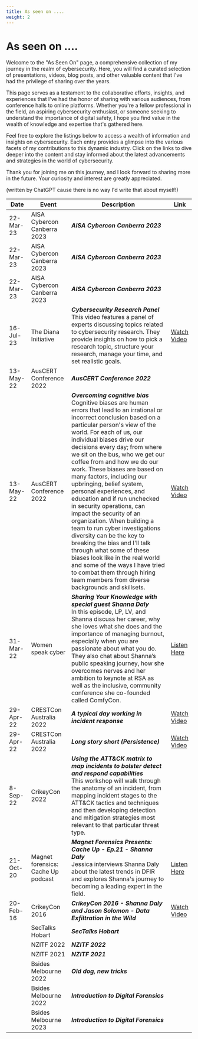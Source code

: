 ```yaml
---
title: As seen on ....
weight: 2
---
```


# As seen on ....

Welcome to the "As Seen On" page, a comprehensive collection of my journey in the realm of cybersecurity. Here, you will find a curated selection of presentations, videos, blog posts, and other valuable content that I've had the privilege of sharing over the years.

This page serves as a testament to the collaborative efforts, insights, and experiences that I've had the honor of sharing with various audiences, from conference halls to online platforms. Whether you're a fellow professional in the field, an aspiring cybersecurity enthusiast, or someone seeking to understand the importance of digital safety, I hope you find value in the wealth of knowledge and expertise that's gathered here.

Feel free to explore the listings below to access a wealth of information and insights on cybersecurity. Each entry provides a glimpse into the various facets of my contributions to this dynamic industry. Click on the links to dive deeper into the content and stay informed about the latest advancements and strategies in the world of cybersecurity.

Thank you for joining me on this journey, and I look forward to sharing more in the future. Your curiosity and interest are greatly appreciated.

(written by ChatGPT cause there is no way I'd write that about myself!)

| Date       | Event                             | Description                                   | Link                                                                                                     |
|------------|-----------------------------------|--------------------------------------------|----------------------------------------------------------------------------------------------------------|
| 22-Mar-23 | AISA Cybercon Canberra 2023 | **_AISA Cybercon Canberra 2023_**<br/> | |
| 22-Mar-23 | AISA Cybercon Canberra 2023 | **_AISA Cybercon Canberra 2023_**<br/> | |
| 22-Mar-23 | AISA Cybercon Canberra 2023 | **_AISA Cybercon Canberra 2023_**<br/> | |
| 16-Jul-23 | The Diana Initiative | **_Cybersecurity Research Panel_**<br/> This video features a panel of experts discussing topics related to cybersecurity research. They provide insights on how to pick a research topic, structure your research, manage your time, and set realistic goals. | [Watch Video](https://youtu.be/_SwOxK3T1gg?si=EwoVqQMvHhT2ActD) |
| 13-May-22 | AusCERT Conference 2022 | **_AusCERT Conference 2022_**<br/> | |
| 13-May-22 | AusCERT Conference 2022 | **_Overcoming cognitive bias_**<br/> Cognitive biases are human errors that lead to an irrational or incorrect conclusion based on a particular person's view of the world. For each of us, our individual biases drive our decisions every day; from where we sit on the bus, who we get our coffee from and how we do our work. These biases are based on many factors, including our upbringing, belief system, personal experiences, and education and if run unchecked in security operations, can impact the security of an organization. When building a team to run cyber investigations diversity can be the key to breaking the bias and I'll talk through what some of these biases look like in the real world and some of the ways I have tried to combat them through hiring team members from diverse backgrounds and skillsets. | [Watch Video](https://youtu.be/X7e8weJ2p5I?si=_tJFhxHv94alwKXE) |
| 31-Mar-22 | Women speak cyber | **_Sharing Your Knowledge with special guest Shanna Daly_**<br/> In this episode, LP, LV, and Shanna discuss her career, why she loves what she does and the importance of managing burnout, especially when you are passionate about what you do. They also chat about Shanna’s public speaking journey, how she overcomes nerves and her ambition to keynote at RSA as well as the inclusive, community conference she co-founded called ComfyCon. | [Listen Here](https://omny.fm/shows/women-speak-cyber/sharing-your-knowledge-with-special-guest-shanna-d) |
| 29-Apr-22 | CRESTCon Australia 2022 | **_A typical day working in incident response_**<br/> | [Watch Video](https://youtu.be/wqp1wgLnLAk?si=cEPgNu_auMYEDrT_) |
| 29-Apr-22 | CRESTCon Australia 2022 | **_Long story short (Persistence)_**<br/> | [Watch Video](https://youtu.be/TdjTFNiHjJU?si=Lgb4cUHlDriI9Vuv) |
| 8-Sep-22  | CrikeyCon 2022 | **_Using the ATT&CK matrix to map incidents to bolster detect and respond capabilities_**<br/> This workshop will walk through the anatomy of an incident, from mapping incident stages to the ATT&CK tactics and techniques and then developing detection and mitigation strategies most relevant to that particular threat type. | |
| 21-Oct-20 | Magnet forensics: Cache Up podcast | **_Magnet Forensics Presents: Cache Up - Ep.21 - Shanna Daly_**<br/> Jessica interviews Shanna Daly about the latest trends in DFIR and explores Shanna's journey to becoming a leading expert in the field. | [Listen Here](https://www.youtube.com/live/LsJARwXDDR4?si=gOaZt86dCOwYWvv_) |
| 20-Feb-16 | CrikeyCon 2016 | **_CrikeyCon 2016 - Shanna Daly and Jason Solomon - Data Exfiltration in the Wild_**<br/> | [Watch Video](https://youtu.be/RNP3sDS1WKk?si=SyI_5xcwG6eC3dB6) |
|            | SecTalks Hobart | **_SecTalks Hobart_**<br/> | |
|            | NZITF 2022 | **_NZITF 2022_**<br/> | |
|            | NZITF 2021 | **_NZITF 2021_**<br/> | |
|            | Bsides Melbourne 2022 | **_Old dog, new tricks_**<br/> | |
|            | Bsides Melbourne 2022 | **_Introduction to Digital Forensics_**<br/> | |
|            | Bsides Melbourne 2023 | **_Introduction to Digital Forensics_**<br/> | |


